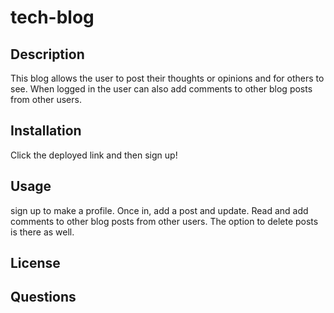 # tech-blog

## Description
This blog allows the user to post their thoughts or opinions and for others to see. When logged in the user can also add comments to other blog posts from other users.

## Installation
Click the deployed link and then sign up!

## Usage
sign up to make a profile. Once in, add a post and update. Read and add comments to other blog posts from other users. The option to delete posts is there as well.

## License

## Questions